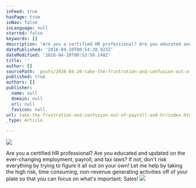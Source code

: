 ```yaml
---
inFeed: true
hasPage: true
inNav: false
inLanguage: null
starred: false
keywords: []
description: "Are you a certified HR professional? Are you educated and updated on the ever-changing employment, payroll, and tax laws? If not, don't risk everything by trying to figure it all out on your own! Let me help by taking the high risk, time consuming, non-revenue generating activities off of your plate so that you can focus on what's important: Sales!"
datePublished: '2016-04-20T00:54:38.923Z'
dateModified: '2016-04-20T00:53:50.148Z'
title: ''
author: []
sourcePath: _posts/2016-04-20-take-the-frustration-and-confusion-out-of-payroll-and-hr.md
published: true
authors: []
publisher:
  name: null
  domain: null
  url: null
  favicon: null
url: take-the-frustration-and-confusion-out-of-payroll-and-hr/index.html
_type: Article

---
```

![](https://the-grid-user-content.s3-us-west-2.amazonaws.com/66b3d98f-3a5f-40b8-8e3a-4d821ebb05c1.png)

Are you a certified HR professional? Are you educated and updated on the ever-changing employment, payroll, and tax laws? If not, don't risk everything by trying to figure it all out on your own! Let me help by taking the high risk, time consuming, non-revenue generating activities off of your plate so that you can focus on what's important: Sales!
![](https://the-grid-user-content.s3-us-west-2.amazonaws.com/f72f5dd1-82c3-4a93-84a6-0a9d1cde5db2.png)